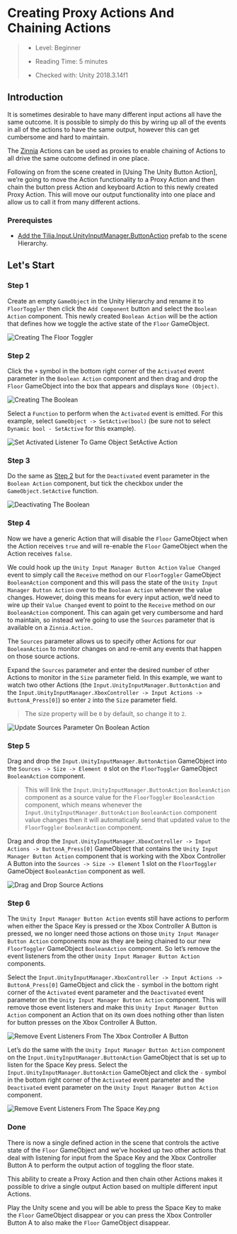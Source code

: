 # Creating Proxy Actions And Chaining Actions

> * Level: Beginner
>
> * Reading Time: 5 minutes
>
> * Checked with: Unity 2018.3.14f1

## Introduction

It is sometimes desirable to have many different input actions all have the same outcome. It is possible to simply do this by wiring up all of the events in all of the actions to have the same output, however this can get cumbersome and hard to maintain.

The [Zinnia] Actions can be used as proxies to enable chaining of Actions to all drive the same outcome defined in one place.

Following on from the scene created in [Using The Unity Button Action], we’re going to move the Action functionality to a Proxy Action and then chain the button press Action and keyboard Action to this newly created Proxy Action. This will move our output functionality into one place and allow us to call it from many different actions.

### Prerequistes 

* [Add the Tilia.Input.UnityInputManager.ButtonAction] prefab to the scene Hierarchy.

## Let's Start

### Step 1

Create an empty `GameObject` in the Unity Hierarchy and rename it to `FloorToggler` then click the `Add Component` button and select the `Boolean Action` component.
This newly created `Boolean Action` will be the action that defines how we toggle the active state of the `Floor` GameObject.

![Creating The Floor Toggler](assets/images/CreatingTheFloorToggler.png)

### Step 2

Click the `+` symbol in the bottom right corner of the `Activated` event parameter in the `Boolean Action` component and then drag and drop the `Floor` GameObject into the box that appears and displays `None (Object)`.

![Creating The Boolean](assets/images/CreatingTheBoolean.png)

Select a `Function` to perform when the `Activated` event is emitted. For this example, select `GameObject -> SetActive(bool)` (be sure not to select `Dynamic bool - SetActive` for this example).

![Set Activated Listener To Game Object SetActive Action](assets/images/SetActivatedListenerToGameObjectSetActiveAction.png)

### Step 3

Do the same as [Step 2] but for the `Deactivated` event parameter in the `Boolean Action` component, but tick the checkbox under the `GameObject.SetActive` function.

![Deactivating The Boolean](assets/images/DeactivatingTheBoolean.png)

### Step 4

Now we have a generic Action that will disable the `Floor` GameObject when the Action receives `true` and will re-enable the `Floor` GameObject when the Action receives `false`.

We could hook up the `Unity Input Manager Button Action` `Value Changed` event to simply call the `Receive` method on our `FloorToggler` GameObject `BooleanAction` component and this will pass the state of the `Unity Input Manager Button Action` over to the `Boolean Action` whenever the value changes. However, doing this means for every input action, we’d need to wire up their `Value Changed` event to point to the `Receive` method on our `BooleanAction` component. This can again get very cumbersome and hard to maintain, so instead we’re going to use the `Sources` parameter that is available on a `Zinnia.Action.`

The `Sources` parameter allows us to specify other Actions for our `BooleanAction` to monitor changes on and re-emit any events that happen on those source actions.

Expand the `Sources` parameter and enter the desired number of other Actions to monitor in the `Size` parameter field. In this example, we want to watch two other Actions (the `Input.UnityInputManager.ButtonAction` and the `Input.UnityInputManager.XboxController -> Input Actions -> ButtonA_Press[0]`) so enter `2` into the `Size` parameter field.

> The size property will be `0` by default, so change it to `2`.

![Update Sources Parameter On Boolean Action](assets/images/UpdateSourcesParameterOnBooleanAction.png)

### Step 5 

Drag and drop the `Input.UnityInputManager.ButtonAction` GameObject into the `Sources -> Size -> Element 0` slot on the `FloorToggler` GameObject `BooleanAction` component.

> This will link the `Input.UnityInputManager.ButtonAction` `BooleanAction` component as a source value for the `FloorToggler` `BooleanAction` component, which means whenever the `Input.UnityInputManager.ButtonAction` `BooleanAction` component value changes then it will automatically send that updated value to the `FloorToggler` `BooleanAction` component.

Drag and drop the `Input.UnityInputManager.XboxController -> Input Actions -> ButtonA_Press[0]` GameObject that contains the `Unity Input Manager Button Action` component that is working with the Xbox Controller A Button into the `Sources -> Size -> Element` 1 slot on the `FloorToggler` GameObject `BooleanAction` component as well.

![Drag and Drop Source Actions](assets/images/DragAndDropSourceActions.png)

### Step 6 

The `Unity Input Manager Button Action` events still have actions to perform when either the Space Key is pressed or the Xbox Controller A Button is pressed, we no longer need those actions on those `Unity Input Manager Button Action` components now as they are being chained to our new `FloorToggler` GameObject `BooleanAction` component. So let’s remove the event listeners from the other `Unity Input Manager Button Action` components.

Select the `Input.UnityInputManager.XboxController -> Input Actions -> ButtonA_Press[0]` GameObject and click the `-` symbol in the bottom right corner of the `Activated` event parameter and the `Deactivated` event parameter on the `Unity Input Manager Button Action` component. This will remove those event listeners and make this `Unity Input Manager Button Action` component an Action that on its own does nothing other than listen for button presses on the Xbox Controller A Button.

![Remove Event Listeners From The Xbox Controller A Button](assets/images/RemoveEventListenersFromTheXboxControllerAButton.png)

Let’s do the same with the `Unity Input Manager Button Action` component on the `Input.UnityInputManager.ButtonAction` GameObject that is set up to listen for the Space Key press. Select the `Input.UnityInputManager.ButtonAction` GameObject and click the `-` symbol in the bottom right corner of the `Activated` event parameter and the `Deactivated` event parameter on the `Unity Input Manager Button Action` component.

![Remove Event Listeners From The Space Key.png](assets/images/RemoveEventListenersFromTheSpaceKey.png)

### Done

There is now a single defined action in the scene that controls the active state of the `Floor` GameObject and we’ve hooked up two other actions that deal with listening for input from the Space Key and the Xbox Controller Button A to perform the output action of toggling the floor state.

This ability to create a Proxy Action and then chain other Actions makes it possible to drive a single output Action based on multiple different input Actions.

Play the Unity scene and you will be able to press the Space Key to make the `Floor` GameObject disappear or you can press the Xbox Controller Button A to also make the `Floor` GameObject disappear.

[Zinnia]: https://github.com/ExtendRealityLtd/Zinnia.Unity
[Add the Tilia.Input.UnityInputManager.ButtonAction]: ../UsingTheUnityButtonAction/README.md
[Step 2]: #Step-2